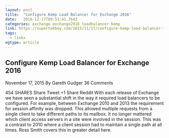 ```yaml
---
layout: post
title:  "Configure Kemp Load Balancer for Exchange 2016"
date:   2016-12-17T09:51:41.764Z
categories: exchange exchange2016 loadbalancer kemp
link: https://supertekboy.com/2015/11/17/configure-kemp-load-balancer-for-exchange-2016/
tags:
  - links
ogtype: article
---
```


## Configure Kemp Load Balancer for Exchange 2016
November 17, 2015 By Gareth Gudger 36 Comments

454 SHARES
Share
Tweet
+1
Share
Reddit
With each release of Exchange we have seen a substantial shift in the way it required load balancers to be configured. For example, between Exchange 2010 and 2013 the requirement for session affinity was dropped. This allowed multiple requests from a single client to take different paths to its mailbox. It no longer mattered which client access servers in a site were involved in the session. This was a contrast to 2010 where a client session had to maintain a single path at all times. Ross Smith covers this in greater detail here.
